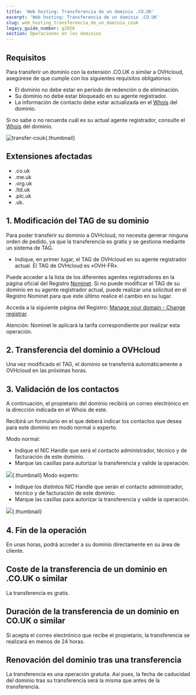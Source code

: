 ```yaml
---
title: 'Web hosting: Transferencia de un dominio .CO.UK'
excerpt: 'Web hosting: Transferencia de un dominio .CO.UK'
slug: web_hosting_transferencia_de_un_dominio_couk
legacy_guide_number: g2026
section: Operaciones en los dominios
---
```



## Requisitos
Para transferir un dominio con la extensión .CO.UK o similar a OVHcloud, asegúrese de que cumple con los siguientes requisitos obligatorios: 


- El dominio no debe estar en periodo de redención o de eliminación. 
- Su dominio no debe estar bloqueado en su agente registrador. 
- La información de contacto debe estar actualizada en el [Whois](https://www.ovh.es/soporte/herramientas/check_whois.pl) del dominio. 


Si no sabe o no recuerda cuál es su actual agente registrador, consulte el [Whois](https://www.ovh.es/soporte/herramientas/check_whois.pl) del dominio.

![transfer-couk](images/img_3485.jpg){.thumbnail}


## Extensiones afectadas

- .co.uk
- .me.uk
- .org.uk
- .ltd.uk
- .plc.uk
- .uk.




## 1. Modificación del TAG de su dominio
Para poder transferir su dominio a OVHcloud, no necesita generar ninguna orden de pedido, ya que la transferencia es gratis y se gestiona mediante un sistema de TAG. 


- Indique, en primer lugar, el TAG de OVHcloud en su agente registrador actual. El TAG de OVHcloud es «OVH-FR». 


Puede acceder a la lista de los diferentes agentes registradores en la página oficial del Registro [Nominet](http://www.nominet.uk/registrar-list).
Si no puede modificar el TAG de su dominio en su agente registrador actual, puede realizar una solicitud en el Registro Nominet para que este último realice el cambio en su lugar. 

Acceda a la siguiente página del Registro: [Manage your domain - Change registrar](http://www.nominet.org.uk/uk-domain-names/manage-your-domain/change-registrar).

Atención: Nominet le aplicará la tarifa correspondiente por realizar esta operación.


## 2. Transferencia del dominio a OVHcloud
Una vez modificado el TAG, el dominio se transferirá automáticamente a OVHcloud en las próximas horas.


## 3. Validación de los contactos
A continuación, el propietario del dominio recibirá un correo electrónico en la dirección indicada en el Whois de este. 

Recibirá un formulario en el que deberá indicar los contactos que desea para este dominio en modo normal o experto. 

Modo normal:

- Indique el NIC Handle que será el contacto administrador, técnico y de facturación de este dominio. 
- Marque las casillas para autorizar la transferencia y valide la operación.



![](images/img_3487.jpg){.thumbnail}
Modo experto:

- Indique los distintos NIC Handle que serán el contacto administrador, técnico y de facturación de este dominio. 
- Marque las casillas para autorizar la transferencia y valide la operación.



![](images/img_3486.jpg){.thumbnail}


## 4. Fin de la operación
En unas horas, podrá acceder a su dominio directamente en su área de cliente.


## Coste de la transferencia de un dominio en .CO.UK o similar
La transferencia es gratis.


## Duración de la transferencia de un dominio en CO.UK o similar
Si acepta el correo electrónico que recibe el propietario, la transferencia se realizará en menos de 24 horas.


## Renovación del dominio tras una transferencia
La transferencia es una operación gratuita. Así pues, la fecha de caducidad del dominio tras su transferencia será la misma que antes de la transferencia.

